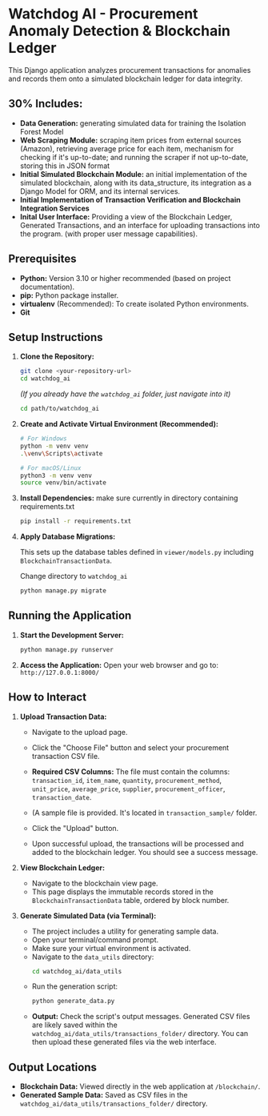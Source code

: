 # Watchdog AI - Procurement Anomaly Detection & Blockchain Ledger

This Django application analyzes procurement transactions for anomalies and records them onto a simulated blockchain ledger for data integrity.

## 30% Includes:
* **Data Generation:** generating simulated data for training the Isolation Forest Model
* **Web Scraping Module:** scraping item prices from external sources (Amazon), retrieving average price for each item, mechanism for checking if it's up-to-date; and running the scraper if not up-to-date, storing this in JSON format
* **Initial Simulated Blockchain Module:** an initial implementation of the simulated blockchain, along with its data_structure, its integration as a Django Model for ORM, and its internal services.
* **Initial Implementation of Transaction Verification and Blockchain Integration Services** 
* **Inital User Interface:** Providing a view of the Blockchain Ledger, Generated Transactions, and an interface for uploading transactions into the program. (with proper user message capabilities).

## Prerequisites

* **Python:** Version 3.10 or higher recommended (based on project documentation).
* **pip:** Python package installer.
* **virtualenv** (Recommended): To create isolated Python environments.
* **Git**
  
## Setup Instructions

1.  **Clone the Repository:**
    ```bash
    git clone <your-repository-url>
    cd watchdog_ai 
    ```
    
    *(If you already have the `watchdog_ai` folder, just navigate into it)*
    ```bash
    cd path/to/watchdog_ai
    ```

2.  **Create and Activate Virtual Environment (Recommended):**

    ```bash
    # For Windows
    python -m venv venv
    .\venv\Scripts\activate

    # For macOS/Linux
    python3 -m venv venv
    source venv/bin/activate 
    ```

4.  **Install Dependencies:**
  make sure currently in directory containing requirements.txt
   
    ```bash
    pip install -r requirements.txt 
    ```
    

5.  **Apply Database Migrations:**
   
    This sets up the database tables defined in `viewer/models.py` including `BlockchainTransactionData`.

     Change directory to `watchdog_ai`
    
    ```bash
    python manage.py migrate
    ```

## Running the Application

1.  **Start the Development Server:**
    ```bash
    python manage.py runserver
    ```

2.  **Access the Application:**
    Open your web browser and go to: `http://127.0.0.1:8000/`

## How to Interact

1.  **Upload Transaction Data:**
    * Navigate to the upload page.
    * Click the "Choose File" button and select your procurement transaction CSV file.
      
    * **Required CSV Columns:** The file must contain the columns: `transaction_id`, `item_name`, `quantity`, `procurement_method`, `unit_price`, `average_price`, `supplier`, `procurement_officer`, `transaction_date`.
    * (A sample file is provided. It's located in `transaction_sample/` folder.
    * Click the "Upload" button.
    * Upon successful upload, the transactions will be processed and added to the blockchain ledger. You should see a success message.

2.  **View Blockchain Ledger:**
    * Navigate to the blockchain view page.
    * This page displays the immutable records stored in the `BlockchainTransactionData` table, ordered by block number.

3.  **Generate Simulated Data (via Terminal):**
    * The project includes a utility for generating sample data.
    * Open your terminal/command prompt.
    * Make sure your virtual environment is activated.
    * Navigate to the `data_utils` directory:
        ```bash
        cd watchdog_ai/data_utils 
        ```
    * Run the generation script:
        ```bash
        python generate_data.py
        ```
    * **Output:** Check the script's output messages. Generated CSV files are likely saved within the `watchdog_ai/data_utils/transactions_folder/` directory. You can then upload these generated files via the web interface.

## Output Locations

* **Blockchain Data:** Viewed directly in the web application at `/blockchain/`.
* **Generated Sample Data:** Saved as CSV files in the `watchdog_ai/data_utils/transactions_folder/` directory.
